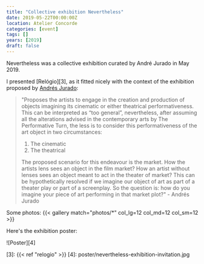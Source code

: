 ```yaml
---
title: "Collective exhibition Nevertheless"
date: 2019-05-22T00:00:00Z
location: Atelier Concorde
categories: [event]
tags: []
years: [2019]
draft: false
---
```


Nevertheless was a collective exhibition curated by André Jurado in May 2019.
<!--more-->

I presented [Relógio][3], as it fitted nicely with the context of the exhibition proposed by [Andrés Jurado][1]:

> "Proposes the artists to engage in the creation and production of objects imagining its cinematic or either theatrical performativeness. This can be interpreted as “too general”, nevertheless, after assuming all the alterations advised in the contemporary arts by The Performative Turn, the less is to consider this performativeness of the art object in two circumstances:
>
> 1. The cinematic
> 2. The theatrical
>
> The proposed scenario for this endeavour is the market.  How the artists lens sees an object in the film market? How an artist without lenses sees an object meant to act in the theater of market?
> This can be hypothetically resolved if we imagine our object of art as part of a theater play or part of a screenplay. So the question is: how do you imagine your piece of art performing in that market plot?" - Andrés Jurado

Some photos:
{{< gallery match="photos/*" col_lg=12 col_md=12 col_sm=12 >}}

Here's the exhibition poster:

![Poster][4]

[1]: http://andresjurado.com
[2]: https://atelierconcorde.org
[3]: {{< ref "relogio" >}}
[4]: poster/nevertheless-exhibition-invitation.jpg